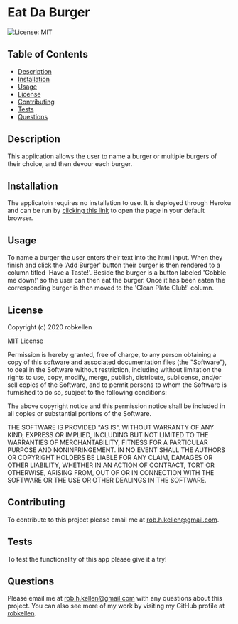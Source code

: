 
# Eat Da Burger
![License: MIT](https://img.shields.io/badge/License-MIT-green.svg)
  
## Table of Contents
- [Description](#description)
- [Installation](#installation)
- [Usage](#usage)
- [License](#license)
- [Contributing](#contributing)
- [Tests](#tests)
- [Questions](#questions)
    
  
## Description
This application allows the user to name a burger or multiple burgers of their choice, and then devour each burger.  


## Installation 
The applicatoin requires no installation to use.  It is deployed through Heroku and can be run by [clicking this link](https://intense-headland-97651.herokuapp.com/) to open the page in your default browser.

## Usage
To name a burger the user enters their text into the html input.  When they finish and click the 'Add Burger' button their burger is then rendered to a column titled 'Have a Taste!'. Beside the burger is a button labeled 'Gobble me down!' so the user can then eat the burger.  Once it has been eaten the corresponding burger is then moved to the 'Clean Plate Club!' column.  

## License
Copyright (c) 2020 robkellen
  
MIT License
    
Permission is hereby granted, free of charge, to any person obtaining a copy of this software and associated documentation files (the "Software"), to deal in the Software without restriction, including without limitation the rights to use, copy, modify, merge, publish, distribute, sublicense, and/or sell copies of the Software, and to permit persons to whom the Software is furnished to do so, subject to the following conditions:
    
The above copyright notice and this permission notice shall be included in all copies or substantial portions of the Software.
  
THE SOFTWARE IS PROVIDED "AS IS", WITHOUT WARRANTY OF ANY KIND, EXPRESS OR IMPLIED, INCLUDING BUT NOT LIMITED TO THE WARRANTIES OF MERCHANTABILITY, FITNESS FOR A PARTICULAR PURPOSE AND NONINFRINGEMENT. IN NO EVENT SHALL THE AUTHORS OR COPYRIGHT HOLDERS BE LIABLE FOR ANY CLAIM, DAMAGES OR OTHER LIABILITY, WHETHER IN AN ACTION OF CONTRACT, TORT OR OTHERWISE, ARISING FROM, OUT OF OR IN CONNECTION WITH THE SOFTWARE OR THE USE OR OTHER DEALINGS IN THE SOFTWARE.

## Contributing
To contribute to this project please email me at rob.h.kellen@gmail.com.

## Tests
To test the functionality of this app please give it a try!
  
## Questions
Please email me at rob.h.kellen@gmail.com with any questions about this project.  You can also see more of my work by visiting my GitHub profile at [robkellen](https://github.com{userName}).

